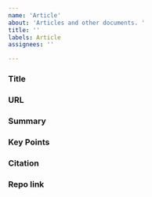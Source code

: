 ```yaml
---
name: 'Article'
about: 'Articles and other documents. '
title: ''
labels: Article
assignees: ''

---
```


### Title

### URL

### Summary 

### Key Points 

### Citation

### Repo link
